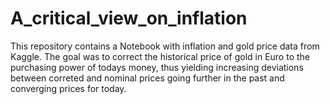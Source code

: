 # A_critical_view_on_inflation

This repository contains a Notebook with inflation and gold price data from Kaggle. The goal was to correct the historical price of gold in Euro to the purchasing power of todays money, thus yielding increasing deviations between correted and nominal prices going further in the past and converging prices for today. 
